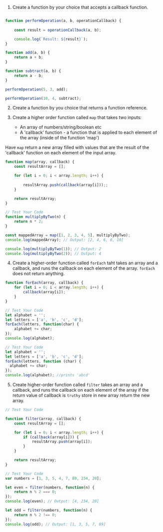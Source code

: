 1. Create a function by your choice that accepts a callback function.
```js

function performOperation(a, b, operationCallback) {
  
    const result = operationCallback(a, b);

    console.log(`Result: ${result}`);
}

function add(a, b) {
    return a + b;
}

function subtract(a, b) {
    return a - b;
}

performOperation(5, 3, add); 

performOperation(10, 4, subtract); 


```
2. Create a function by you choice that returns a function reference.

3. Create a higher order function called `map` that takes two inputs:
   - An array of numbers/string/boolean etc
   - A 'callback' function - a function that is applied to each element of the array (inside of the function 'map')

Have `map` return a new array filled with values that are the result of the 'callback' function on each element of the input array.

```js
function map(array, callback) {
    const resultArray = [];

    for (let i = 0; i < array.length; i++) {
        
        resultArray.push(callback(array[i]));;
    }

    return resultArray;
}

// Test Your Code
function multiplyByTwo(n) {
    return n * 2;
}

const mappedArray = map([1, 2, 3, 4, 5], multiplyByTwo);
console.log(mappedArray); // Output: [2, 4, 6, 8, 10]

console.log(multiplyByTwo(1)); // Output: 2
console.log(multiplyByTwo(2)); // Output: 4

```

4. Create a higher-order function called `forEach` taht takes an array and a callback, and runs the callback on each element of the array. `forEach` does not return anything.

```js
function forEach(array, callback) {
    for (let i = 0; i < array.length; i++) {
        callback(array[i]);
    }
}

// Test Your Code
let alphabet = '';
let letters = ['a', 'b', 'c', 'd'];
forEach(letters, function(char) {
    alphabet += char;
});
console.log(alphabet);

// Test Your Code
let alphabet = '';
let letters = ['a', 'b', 'c', 'd'];
forEach(letters, function (char) {
  alphabet += char;
});
console.log(alphabet); //prints 'abcd'
```

5. Create higher-order function called `filter` takes an array and a callback, and runs the callback on each element of the array if the return value of callback is `truthy` store in new array return the new array.

```js
// Test Your Code

function filter(array, callback) {
    const resultArray = [];

    for (let i = 0; i < array.length; i++) {
        if (callback(array[i])) {
            resultArray.push(array[i]);
        }
    }

    return resultArray;
}

// Test Your Code
var numbers = [1, 3, 5, 4, 7, 89, 234, 20];

let even = filter(numbers, function(n) {
    return n % 2 === 0;
});
console.log(even); // Output: [4, 234, 20]

let odd = filter(numbers, function(n) {
    return n % 2 !== 0;
});
console.log(odd); // Output: [1, 3, 5, 7, 89]

```
